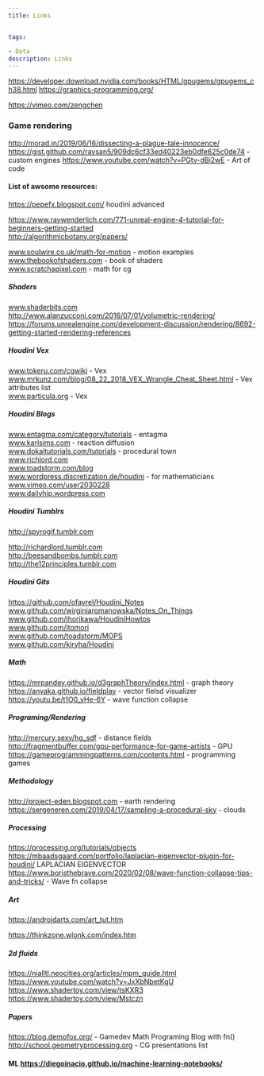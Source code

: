 ```yaml
---
title: Links


tags:

- Data
description: Links
---
```




https://developer.download.nvidia.com/books/HTML/gpugems/gpugems_ch38.html
https://graphics-programming.org/

https://vimeo.com/zengchen


### Game rendering
http://morad.in/2019/06/16/dissecting-a-plague-tale-innocence/
https://gist.github.com/raysan5/909dc6cf33ed40223eb0dfe625c0de74 - custom engines
https://www.youtube.com/watch?v=PGtv-dBi2wE - Art of code


#### List of awsome resources:   

https://pepefx.blogspot.com/ houdini advanced


https://www.raywenderlich.com/771-unreal-engine-4-tutorial-for-beginners-getting-started   
http://algorithmicbotany.org/papers/   

www.soulwire.co.uk/math-for-motion - motion examples  
www.thebookofshaders.com  - book of shaders    
www.scratchapixel.com - math for cg  


##### Shaders   

www.shaderbits.com  
http://www.alanzucconi.com/2016/07/01/volumetric-rendering/  
https://forums.unrealengine.com/development-discussion/rendering/8692-getting-started-rendering-references

##### Houdini Vex  

www.tokeru.com/cgwiki  - Vex  
www.mrkunz.com/blog/08_22_2018_VEX_Wrangle_Cheat_Sheet.html - Vex attributes list   
www.particula.org - Vex    

##### Houdini Blogs   

www.entagma.com/category/tutorials - entagma  
www.karlsims.com - reaction diffusion   
www.dokaitutorials.com/tutorials - procedural town  
www.richlord.com       
www.toadstorm.com/blog    
www.wordpress.discretization.de/houdini - for mathematicians  
www.vimeo.com/user2030228   
www.dailyhip.wordpress.com   

##### Houdini Tumblrs  

http://spyrogif.tumblr.com   

http://richardlord.tumblr.com    
http://beesandbombs.tumblr.com    
http://the12principles.tumblr.com     

##### Houdini Gits   

https://github.com/ofavrel/Houdini_Notes
www.github.com/wirginiaromanowska/Notes_On_Things     
www.github.com/jhorikawa/HoudiniHowtos    
www.github.com/jtomori  
www.github.com/toadstorm/MOPS     
www.github.com/kiryha/Houdini  

##### Math  

https://mrpandey.github.io/d3graphTheory/index.html - graph theory   
https://anvaka.github.io/fieldplay - vector fielsd visualizer   
https://youtu.be/t1O0_yHe-6Y - wave function collapse  
##### Programing/Rendering   

http://mercury.sexy/hg_sdf - distance fields    
http://fragmentbuffer.com/gpu-performance-for-game-artists - GPU  
https://gameprogrammingpatterns.com/contents.html - programming games  

##### Methodology  

http://project-eden.blogspot.com - earth rendering   
https://sergeneren.com/2019/04/17/sampling-a-procedural-sky - clouds

##### Processing  

https://processing.org/tutorials/objects  
https://mbaadsgaard.com/portfolio/laplacian-eigenvector-plugin-for-houdini/ LAPLACIAN EIGENVECTOR
https://www.boristhebrave.com/2020/02/08/wave-function-collapse-tips-and-tricks/  - Wave fn collapse  
##### Art  
https://androidarts.com/art_tut.htm   

https://thinkzone.wlonk.com/index.htm  


##### 2d fluids

https://nialltl.neocities.org/articles/mpm_guide.html
https://www.youtube.com/watch?v=JxXbNbetKgU
https://www.shadertoy.com/view/tsKXR3
https://www.shadertoy.com/view/Mstczn






##### Papers  
https://blog.demofox.org/ - Gamedev Math Programing Blog with fn()   
http://school.geometryprocessing.org - CG presentations list   

#### ML https://diegoinacio.github.io/machine-learning-notebooks/
